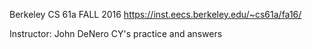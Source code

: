Berkeley CS 61a FALL 2016
https://inst.eecs.berkeley.edu/~cs61a/fa16/

Instructor: John DeNero
CY's practice and answers
